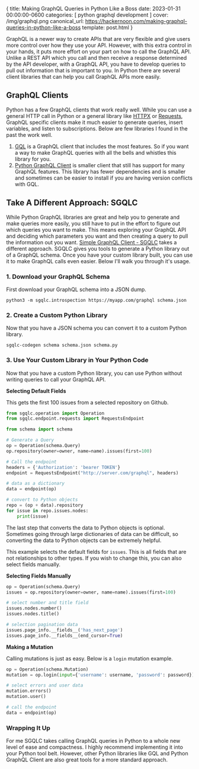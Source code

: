 {
  title: Making GraphQL Queries in Python Like a Boss
  date: 2023-01-31 00:00:00-0600
  categories:
  [
    python
    graphql
    development
  ]
  cover: /img/graphql.png
  canonical_url: https://hackernoon.com/making-graphql-queries-in-python-like-a-boss
  template: post.html
}


GraphQL is a newer way to create APIs that are very flexible and give users more control over how they use your API. However, with this extra control in your hands, it puts more effort on your part on how to call the GraphQL API. Unlike a REST API which you call and then receive a response determined by the API developer, with a GraphQL API, you have to develop queries to pull out information that is important to you. In Python there are several client libraries that can help you call GraphQL APIs more easily.

## GraphQL Clients

Python has a few GraphQL clients that work really well. While you can use a general HTTP call in Python or a general library like [HTTPX](https://www.python-httpx.org/) or [Requests](https://requests.readthedocs.io/en/latest/), GraphQL specific clients make it much easier to generate queries, insert variables, and listen to subscriptions. Below are few libraries I found in the past the work well.

1. [GQL](https://github.com/graphql-python/gql) is a GraphQL client that includes the most features. So if you want a way to make GraphQL queries with all the bells and whistles this library for you.
2. [Python GraphQL Client](https://github.com/prodigyeducation/python-graphql-client) is smaller client that still has support for many GraphQL features. This library has fewer dependencies and is smaller and sometimes can be easier to install if you are having version conflicts with GQL.

## Take A Different Approach: SGQLC

While Python GraphQL libraries are great and help you to generate and make queries more easily, you still have to put in the effort to figure out which queries you want to make. This means exploring your GraphQL API and deciding which parameters you want and then creating a query to pull the information out you want. [Simple GraphQL Client - SGQLC](https://github.com/profusion/sgqlc) takes a different approach. SGQLC gives you tools to generate a Python library out of a GraphQL schema. Once you have your custom library built, you can use it to make GraphQL calls even easier. Below I'll walk you through it's usage.

### 1. Download your GraphQL Schema

First download your GraphQL schema into a JSON dump.

`python3 -m sgqlc.introspection https://myapp.com/graphql schema.json`

### 2. Create a Custom Python Library

Now that you have a JSON schema you can convert it to a custom Python library.

`sgqlc-codegen schema schema.json schema.py`

### 3. Use Your Custom Library in Your Python Code

Now that you have a custom Python library, you can use Python without writing queries to call your GraphQL API.

**Selecting Default Fields**

This gets the first 100 issues from a selected repository on Github.

```python
from sgqlc.operation import Operation
from sgqlc.endpoint.requests import RequestsEndpoint

from schema import schema

# Generate a Query
op = Operation(schema.Query)
op.repository(owner=owner, name=name).issues(first=100)

# Call the endpoint
headers = {'Authorization': 'bearer TOKEN'}
endpoint = RequestsEndpoint("http://server.com/graphql", headers)

# data as a dictionary
data = endpoint(op)

# convert to Python objects
repo = (op + data).repository
for issue in repo.issues.nodes:
    print(issue)
```

The last step that converts the data to Python objects is optional. Sometimes going through large dictionaries of data can be difficult, so converting the data to Python objects can be extremely helpful.

This example selects the default fields for `issues`. This is all fields that are not relationships to other types. If you wish to change this, you can also select fields manually.

**Selecting Fields Manually**

```python
op = Operation(schema.Query)
issues = op.repository(owner=owner, name=name).issues(first=100)

# select number and title field
issues.nodes.number()
issues.nodes.title()

# selection pagination data
issues.page_info.__fields__('has_next_page')
issues.page_info.__fields__(end_cursor=True)
```

**Making a Mutation**

Calling mutations is just as easy. Below is a `login` mutation example.

```python
op = Operation(schema.Mutation)
mutation = op.login(input={'username': username, 'password': password})

# select errors and user data
mutation.errors()
mutation.user()

# call the endpoint
data = endpoint(op)
```

### Wrapping It Up

For me SGQLC takes calling GraphQL queries in Python to a whole new level of ease and compactness. I highly recommend implementing it into your Python tool belt. However, other Python libraries like GQL and Python GraphQL Client are also great tools for a more standard approach.
